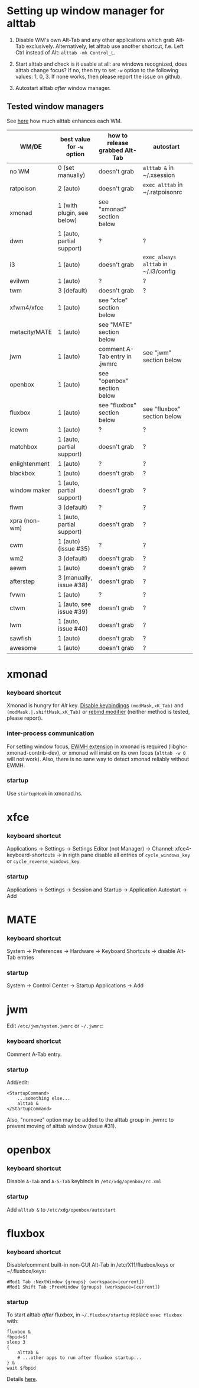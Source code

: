 
Setting up window manager for alttab
====================================

1. Disable WM's own Alt-Tab and any other applications which grab Alt-Tab
exclusively. Alternatively, let alttab use another shortcut, f.e. Left Ctrl
instead of Alt: `alttab -mk Control_L`.

2. Start alttab and check is it usable at all: are windows recognized,
does alttab change focus? If no, then try to set `-w` option to the
following values: 1, 0, 3. If none works, then please report
the issue on github.

3. Autostart alttab _after_ window manager.


Tested window managers
----------------------

See [here](https://github.com/sagb/alttab/issues/33) how much alttab enhances 
each WM.


 WM/DE       | best value for `-w` option  | how to release grabbed Alt-Tab | autostart
------------ | --------------------------- | ------------------------------ | ---------
no WM        | 0 (set manually)            | doesn't grab                   | `alttab &` in ~/.xsession
ratpoison    | 2 (auto)                    | doesn't grab                   | `exec alttab` in ~/.ratpoisonrc
xmonad       | 1 (with plugin, see below)  | see "xmonad" section below     | 
dwm          | 1 (auto, partial support)   | ?                              | ?
i3           | 1 (auto)                    | doesn't grab                   | `exec_always alttab` in ~/.i3/config
evilwm       | 1 (auto)                    | ?                              | ?
twm          | 3 (default)                 | doesn't grab                   | ?
xfwm4/xfce   | 1 (auto)                    | see "xfce" section below       | 
metacity/MATE| 1 (auto)                    | see "MATE" section below       | 
jwm          | 1 (auto)                    | comment A-Tab entry in .jwmrc  | see "jwm" section below
openbox      | 1 (auto)                    | see "openbox" section below    |
fluxbox      | 1 (auto)                    | see "fluxbox" section below    | see "fluxbox" section below
icewm        | 1 (auto)                    | ?                              | ?
matchbox     | 1 (auto, partial support)   | doesn't grab                   | ?
enlightenment| 1 (auto)                    | ?                              | ?
blackbox     | 1 (auto)                    | doesn't grab                   | ?
window maker | 1 (auto, partial support)   | doesn't grab                   | ?
flwm         | 3 (default)                 | ?                              | ?
xpra (non-wm)| 1 (auto, partial support)   | doesn't grab                   | ?
cwm          | 1 (auto) (issue #35)        | ?                              | ?
wm2          | 3 (default)                 | doesn't grab                   | ?
aewm         | 1 (auto)                    | doesn't grab                   | ?
afterstep    | 3 (manually, issue #38)     | doesn't grab                   | ?
fvwm         | 1 (auto)                    | ?                              | ?
ctwm         | 1 (auto, see issue #39)     | doesn't grab                   | ?
lwm          | 1 (auto, issue #40)         | doesn't grab                   | ?
sawfish      | 1 (auto)                    | doesn't grab                   | ?
awesome      | 1 (auto)                    | doesn't grab                   | ?


xmonad
======

### keyboard shortcut
Xmonad is hungry for *Alt* key.
[Disable keybindings](http://xmonad.org/xmonad-docs/xmonad-contrib/XMonad-Doc-Extending.html#g:11) `(modMask,xK_Tab)` and `(modMask.|.shiftMask,xK_Tab)`
or [rebind modifier](https://wiki.haskell.org/Xmonad/Frequently_asked_questions#Rebinding_the_mod_key_.28Alt_conflicts_with_other_apps.3B_I_want_the_key.21.29) (neither method is tested, please report).

### inter-process communication
For setting window focus, [EWMH extension](http://xmonad.org/xmonad-docs/xmonad-contrib/XMonad-Hooks-EwmhDesktops.html) in xmonad is required (libghc-xmonad-contrib-dev), or xmonad will insist on its own focus (`alttab -w 0` will not work).
Also, there is no sane way to detect xmonad reliably without EWMH.

### startup
Use `startupHook` in xmonad.hs.


xfce
====

### keyboard shortcut
Applications -> Settings -> Settings Editor (not Manager) -> Channel: xfce4-keyboard-shortcuts -> in rigth pane disable all entries of `cycle_windows_key` or `cycle_reverse_windows_key`.

### startup
Applications -> Settings -> Session and Startup -> Application Autostart -> Add


MATE
====

### keyboard shortcut
System -> Preferences -> Hardware -> Keyboard Shortcuts -> disable Alt-Tab entries

### startup
System -> Control Center -> Startup Applications -> Add


jwm
===

Edit `/etc/jwm/system.jwmrc` or `~/.jwmrc`:

### keyboard shortcut
Comment A-Tab entry.

### startup
Add/edit:

    <StartupCommand>
        ...something else...
        alttab &
    </StartupCommand>

Also, "nomove" option may be added to the alttab group in .jwmrc to prevent
moving of alttab window (issue #31).


openbox
=======

### keyboard shortcut
Disable `A-Tab` and `A-S-Tab` keybinds in `/etc/xdg/openbox/rc.xml`

### startup
Add `alltab &` to `/etc/xdg/openbox/autostart`


fluxbox
=======

### keyboard shortcut
Disable/comment built-in non-GUI Alt-Tab in /etc/X11/fluxbox/keys or ~/.fluxbox/keys:

    #Mod1 Tab :NextWindow {groups} (workspace=[current])
    #Mod1 Shift Tab :PrevWindow {groups} (workspace=[current])

### startup
To start alttab _after_ fluxbox, in `~/.fluxbox/startup` replace `exec fluxbox` with:

    fluxbox &
    fbpid=$!
    sleep 3
    {
        alttab &
        # ...other apps to run after fluxbox startup...
    } &
    wait $fbpid

Details [here](http://fluxbox-wiki.org/Editing_the_startup_file.html).

